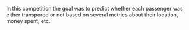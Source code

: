 In this competition the goal was to predict whether each passenger was either transpored or not based on several metrics about their location, money spent, etc.
